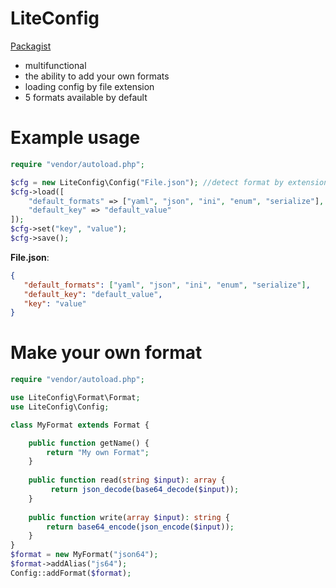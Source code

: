 # LiteConfig

[Packagist](https://packagist.org/packages/rollylni/liteconfig)

* multifunctional 
* the ability to add your own formats
* loading config by file extension
* 5 formats available by default

# Example usage
```php
require "vendor/autoload.php";

$cfg = new LiteConfig\Config("File.json"); //detect format by extension
$cfg->load([
    "default_formats" => ["yaml", "json", "ini", "enum", "serialize"],
    "default_key" => "default_value"
]);
$cfg->set("key", "value");
$cfg->save();
```
**File.json**:
```json
{
   "default_formats": ["yaml", "json", "ini", "enum", "serialize"],
   "default_key": "default_value",
   "key": "value"
}
```

# Make your own format
```php
require "vendor/autoload.php";

use LiteConfig\Format\Format;
use LiteConfig\Config;

class MyFormat extends Format {

    public function getName() {
        return "My own Format";
    }
    
    public function read(string $input): array {
         return json_decode(base64_decode($input));
    }
    
    public function write(array $input): string {
        return base64_encode(json_encode($input));
    }
}
$format = new MyFormat("json64");
$format->addAlias("js64");
Config::addFormat($format);
```
